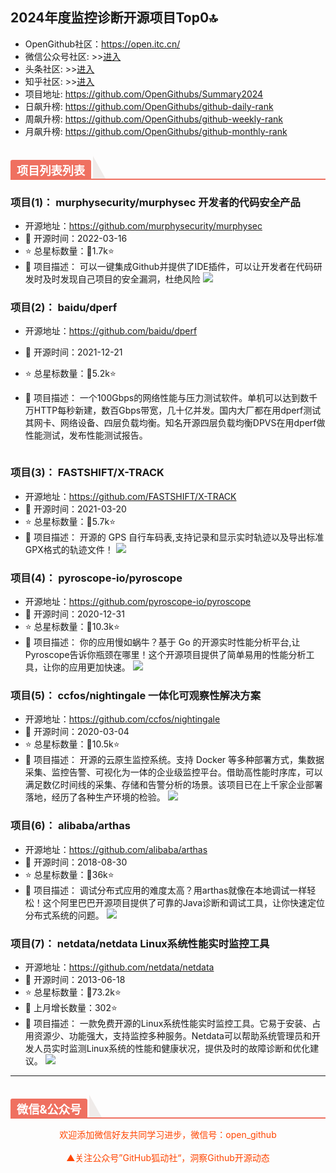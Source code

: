 ## 2024年度监控诊断开源项目Top0🔝

- OpenGithub社区：https://open.itc.cn/
- 微信公众号社区: >>[进入](https://mp.weixin.qq.com/mp/appmsgalbum?__biz=MzkzOTQ5Mzk0NA==&action=getalbum&album_id=2943875821830864900&scene=173&subscene=227&sessionid=1724741336&enterid=1724741344&from_msgid=2247486556&from_itemidx=1&count=3&nolastread=1#wechat_redirect)
- 头条社区: >>[进入](https://www.toutiao.com/c/user/token/MS4wLjABAAAAmvfOws0L3K53LliyFX5JSmIS3b8RmD4dj_uwATFbgu4/)
- 知乎社区: >>[进入](https://www.zhihu.com/people/OpenGithub)
- 项目地址: https://github.com/OpenGithubs/Summary2024
- 日飙升榜: https://github.com/OpenGithubs/github-daily-rank
- 周飙升榜: https://github.com/OpenGithubs/github-weekly-rank
- 月飙升榜: https://github.com/OpenGithubs/github-monthly-rank

<h2 style="margin-top: 30px;margin-bottom: 15px;font-weight: bold;border-bottom: 2px solid rgb(239, 112, 96);font-size: 1.3em;"><span style="display: none;"></span><span style="display: inline-block;background: rgb(239, 112, 96);color: rgb(255, 255, 255);padding: 3px 10px 1px;border-top-right-radius: 3px;border-top-left-radius: 3px;margin-right: 3px;">项目列表列表</span><span style="display: inline-block;vertical-align: bottom;border-bottom: 36px solid #efebe9;border-right: 20px solid transparent;"> </span></h2>

### 项目(1)： murphysecurity/murphysec  开发者的代码安全产品
- 开源地址：https://github.com/murphysecurity/murphysec
- 📅 开源时间：2022-03-16
- ⭐ 总星标数量：🔺1.7k⭐
- 📝 项目描述： 可以一键集成Github并提供了IDE插件，可以让开发者在代码研发时及时发现自己项目的安全漏洞，杜绝风险
    ![](http://photocdn.tv.sohu.com/img/upload/20230906/murphysec.png)
### 项目(2)： baidu/dperf  
- 开源地址：https://github.com/baidu/dperf
- 📅 开源时间：2021-12-21
- ⭐ 总星标数量：🔺5.2k⭐
- 📝 项目描述： 一个100Gbps的网络性能与压力测试软件。单机可以达到数千万HTTP每秒新建，数百Gbps带宽，几十亿并发。国内大厂都在用dperf测试其网卡、网络设备、四层负载均衡。知名开源四层负载均衡DPVS在用dperf做性能测试，发布性能测试报告。


    ![]()
### 项目(3)： FASTSHIFT/X-TRACK  
- 开源地址：https://github.com/FASTSHIFT/X-TRACK
- 📅 开源时间：2021-03-20
- ⭐ 总星标数量：🔺5.7k⭐
- 📝 项目描述： 开源的 GPS 自行车码表,支持记录和显示实时轨迹以及导出标准GPX格式的轨迹文件！
    ![](https://photocdn.tv.sohu.com/img/github/349490770.png)
### 项目(4)： pyroscope-io/pyroscope  
- 开源地址：https://github.com/pyroscope-io/pyroscope
- 📅 开源时间：2020-12-31
- ⭐ 总星标数量：🔺10.3k⭐
- 📝 项目描述： 你的应用慢如蜗牛？基于 Go 的开源实时性能分析平台,让Pyroscope告诉你瓶颈在哪里！这个开源项目提供了简单易用的性能分析工具，让你的应用更加快速。
    ![](https://photocdn.tv.sohu.com/img/github/325724738.gif)
### 项目(5)： ccfos/nightingale  一体化可观察性解决方案
- 开源地址：https://github.com/ccfos/nightingale
- 📅 开源时间：2020-03-04
- ⭐ 总星标数量：🔺10.5k⭐
- 📝 项目描述： 开源的云原生监控系统。支持 Docker 等多种部署方式，集数据采集、监控告警、可视化为一体的企业级监控平台。借助高性能时序库，可以满足数亿时间线的采集、存储和告警分析的场景。该项目已在上千家企业部署落地，经历了各种生产环境的检验。
    ![](https://photocdn.tv.sohu.com/img/github/244694886.gif)
### 项目(6)： alibaba/arthas  
- 开源地址：https://github.com/alibaba/arthas
- 📅 开源时间：2018-08-30
- ⭐ 总星标数量：🔺36k⭐
- 📝 项目描述： 调试分布式应用的难度太高？用arthas就像在本地调试一样轻松！这个阿里巴巴开源项目提供了可靠的Java诊断和调试工具，让你快速定位分布式系统的问题。
    ![](http://photocdn.tv.sohu.com/img/20230404/pic_org_87e327f8-94ed-455a-adc8-a4402adb5a1d.png)
### 项目(7)： netdata/netdata  Linux系统性能实时监控工具
- 开源地址：https://github.com/netdata/netdata
- 📅 开源时间：2013-06-18
- ⭐ 总星标数量：🔺73.2k⭐
- 🔺 上月增长数量：302⭐
- 📝 项目描述： 一款免费开源的Linux系统性能实时监控工具。它易于安装、占用资源少、功能强大，支持监控多种服务。Netdata可以帮助系统管理员和开发人员实时监测Linux系统的性能和健康状况，提供及时的故障诊断和优化建议。
    ![](https://photocdn.tv.sohu.com/img/github/10744183.gif)

---

<h2 style="margin-top: 30px;margin-bottom: 15px;font-weight: bold;border-bottom: 2px solid rgb(239, 112, 96);font-size: 1.3em;"><span style="display: none;"></span><span style="display: inline-block;background: rgb(239, 112, 96);color: rgb(255, 255, 255);padding: 3px 10px 1px;border-top-right-radius: 3px;border-top-left-radius: 3px;margin-right: 3px;">微信&公众号</span><span style="display: inline-block;vertical-align: bottom;border-bottom: 36px solid #efebe9;border-right: 20px solid transparent;"> </span></h2>

<center><span style="color: orangered">欢迎添加微信好友共同学习进步，微信号：open_github</center>
<br/>
<center><span style="color: orangered">▲关注公众号”GitHub狐动社“，洞察Github开源动态</span><center>